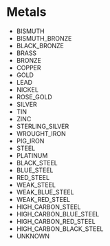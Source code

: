 # Metals

- BISMUTH
- BISMUTH_BRONZE
- BLACK_BRONZE
- BRASS
- BRONZE
- COPPER
- GOLD
- LEAD
- NICKEL
- ROSE_GOLD
- SILVER
- TIN
- ZINC
- STERLING_SILVER
- WROUGHT_IRON
- PIG_IRON
- STEEL
- PLATINUM
- BLACK_STEEL
- BLUE_STEEL
- RED_STEEL
- WEAK_STEEL
- WEAK_BLUE_STEEL
- WEAK_RED_STEEL
- HIGH_CARBON_STEEL
- HIGH_CARBON_BLUE_STEEL
- HIGH_CARBON_RED_STEEL
- HIGH_CARBON_BLACK_STEEL
- UNKNOWN